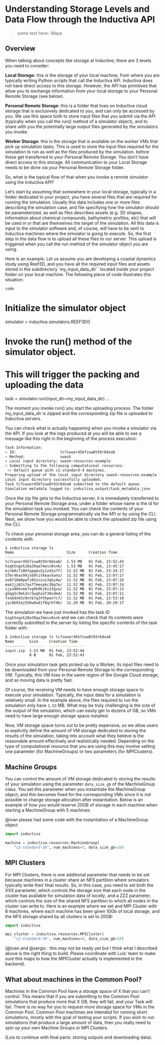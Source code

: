 # Understanding Storage Levels and Data Flow through the Inductiva API
>some text here- Maya

## Overview
When talking about concepts like storage at Inductive, there are 3 levels you 
need to consider:

**Local Storage:** this is the storage of your local machine, from where you are 
typically writing Python scripts that call the Inductiva API. Inductiva does not 
have direct access to this storage. However, the API has primitives that allow you 
to exchange information from your local storage to your Personal Remote Storage 
(see below).

**Personal Remote Storage:** this is a folder that lives on Inductiva cloud storage 
that is exclusively dedicated to you, and can only be accessed by you. We use this 
space both to store input files that you submit via the API (typically when you 
call the run() method of a simulator object), and to share with you the potentially 
large output files generated by the simulators you invoke.

**Worker Storage:** this is the storage that is available on the worker VMs that pick 
up simulation tasks. This is used to store the input files required for the simulation 
to run as well as the files produced by the simulation. before these get transferred 
to your Personal Remote Storage. You don’t have direct access to this storage. All 
communication to your Local Storage needs to be done via your Personal Remote Storage folder.

So, what is the typical flow of that when you invoke a remote simulator using the 
Inductiva API? 

Let’s start by assuming that somewhere in your local storage, typically in a 
folder dedicated to your project, you have several files that are required for 
running the simulation. Usually this data includes one or more files describing 
the simulation case, and file specifying how the simulator should be parameterized, 
as well as files describes assets (e.g. 3D shapes, information about chemical compounds, 
bathymetric profiles, etc) that will be used in or that are themselves the target 
of the simulation. All this data is input to the simulator software and, of course, 
will have to be sent to Inductiva machines where the simulator is going to execute. 
So, the first step in the data flow is to upload all these files to our server. 
This upload is triggered when you call the run method of the simulator object 
you are using. 

Here is an example. Let us assume you are developing a coastal dynamics study 
using Reef3D, and you have all the required input files and assets stored in the 
subdirectory `my_input_data_dir`` located inside your project folder on your local 
machine. The following piece of code illustrates this situation:
``````
code
``````

# Initialize the simulator object
simulator = inductiva.simulators.REEF3D()

# Invoke the run() method of the simulator object. 

# This will trigger the packing and uploading the data
task = simulator.run(input_dir=my_input_data_dir)
…

The moment you invoke run() you start the uploading process. The folder my_input_data_dir 
is zipped and the corresponding zip file is uploaded to Inductiva servers.
 
You can check what is actually happening when you invoke a simulator via the API. 
If you look at the logs produced at you will be able to see a message like this 
right in the beginning of the process execution:

```bash
Task Information:
> ID:                    tc7cwuer45kfzuw8t93r6dxa8
> Method:                swash
> Local input directory: swash-resources-example
> Submitting to the following computational resources:
 >> Default queue with c2-standard-4 machines.
Preparing upload of the local input directory swash-resources-example (160 B).
Local input directory successfully uploaded.
Task tc7cwuer45kfzuw8t93r6dxa8 submitted to the default queue.
Simulation metadata logged to: inductiva_output/task_metadata.json
```

Once the zip file gets to the Inductiva server, it is immediately transferred to 
your Personal Remote Storage area, under a folder whose name is the id for the 
simulation task you invoked. You can check the contents of your  Personal Remote 
Storage programmatically via the API or by using the CLI. Next, we show how you 
would be able to check the uploaded zip file using the CLI.

To check your personal storage area, you can do a general listing of the contents with:
```bash
$ inductiva storage ls
Name                        Size      Creation Time
--------------------------  --------  ----------------
tc7cwuer45kfzuw8t93r6dxa8/  1.53 MB   01 Feb, 23:52:43
hzgk5ngzk28a39qa7mesv0snk/  1.53 MB   01 Feb, 23:45:17
mjnb8c7i8bfppgmu2y1zd1o7f/  11.52 MB  01 Feb, 23:24:17
57mr4kas99jxb9titkeackano/  11.52 MB  01 Feb, 23:07:17
ox8718m0pwfi02zczui3qky4w/  11.52 MB  01 Feb, 23:07:16
mak1ji62s7axf7mespkc36g7e/  11.52 MB  01 Feb, 23:07:14
ijyu8bkvme7vg9k0kj6v23gxa/  11.52 MB  01 Feb, 23:07:13
g5qq5c9mk2nr5wqhzef38sdm4/  11.52 MB  01 Feb, 23:07:11
fxobdn63z9xtb7q3thhpwn7c7/  11.52 MB  01 Feb, 22:53:10
jyc8b91mj556w9u61f8qrhf4b/  11.29 MB  01 Feb, 20:29:17
```

The simulation we have just invoked has the task ID `hzgk5ngzk28a39qa7mesv0snk` and we can check that its contents were correctly submitted to the server by listing the specific contents of the task folder with:
```bash
$ inductiva storage ls tc7cwuer45kfzuw8t93r6dxa8
Name       Size     Creation Time
---------  -------  ----------------
input.zip  1.53 MB  01 Feb, 23:52:44
           0 B      01 Feb, 23:52:43
```

Once your simulation task gets picked up by a Worker, its input files need to be downloaded 
from your Personal Remote Storage to the corresponding VM. Typically, this VM lives in the 
same region of the Google Cloud storage, and so moving data is pretty fast.

Of course, the receiving VM needs to have enough storage space to execute your simulation. 
Typically, the input data for a simulation is relatively small. In the example above, the 
files required to run the simulation only have `1.53` MB. What may be truly challenging is 
the size of the output of the simulation, which can easily get to dozens of GB, so VMs need 
to have large enough storage space installed.

Now, VM storage space turns out to be pretty expensive, so we allow users to explicitly 
define the amount of VM storage dedicated to storing the results of the simulation, taking 
into account what they believe is the reasonable amount effectively and realistically 
needed. Depending on the type of computational resource that you are using this may involve 
setting one parameter (for MachineGroups) or two parameters (for MPIClusters). 

## Machine Groups
You can control the amount of VM storage dedicated to storing the results of your 
simulation using the parameter `data_size_gb` of the MachineGroup class. You set
this parameter when you instantiate the MachineGroup object, and this becomes fixed
for the corresponding VMs since it is not possible to change storage allocation
after instantiation. Below is an example of how you would reserve 20GB of storage
in each machine when starting a MachineGroup with 5 machines:

@ivan please had some code with the instantiation of a MachineGroup object
```python
import inductiva

machine = inductiva.resources.MachineGroup(
    "c2-standard-16", num_machines=5, data_size_gb=20)
```


## MPI Clusters

For MPI Clusters, there is one additional parameter that needs to be set because machines 
in a cluster share an NFS partition where simulators typically write their final results. 
So, in this case, you need to set both the XXX parameter, which controls the storage size 
that each node in the cluster has available for simulation data of *locally*, and a ZZZ 
parameter, which controls the size of the shared NFS partition to which all nodes in the 
cluster can write to. Here is an example where we set and MPI Cluster with 8 machines, 
where each machine has been given 10Gb of local storage, and the NFS storage shared by all 
clusters is set to 20GB:

```python
import inductiva

mpi_cluster = inductiva.resources.MPICluster(
    "c2-standard-16", num_machines=8, data_size_gb=10)
```

(@ivan and @sergio : this may not be ready yet but I think what I described above is the right thing to build. Please coordinate with Luis’ team to make sure this maps to how the MPICluster actually is implemented in the backend).


## What about machines in the Common Pool?

Machines in the Common Pool have a storage space of X that you can’t control. This means 
that if you are submitting to the Common Pool simulations that produce more that X GB, they 
will fail, and your Task will fail. There is no way for you to request more storage space 
for VMs in the Common Pool. Common Pool machines are intended for running short 
simulations, mostly with the goal of testing your scripts. If you wish to run simulations 
that produce a large amount of data, then you really need to spin up your own Machine 
Groups or MPI Clusters.

(Luis to continue with final parts: storing outputs and downloading data).
